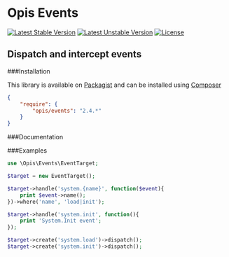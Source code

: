 Opis Events
===========
[![Latest Stable Version](https://poser.pugx.org/opis/events/version.png)](https://packagist.org/packages/opis/events)
[![Latest Unstable Version](https://poser.pugx.org/opis/events/v/unstable.png)](//packagist.org/packages/opis/events)
[![License](https://poser.pugx.org/opis/events/license.png)](https://packagist.org/packages/opis/events)

Dispatch and intercept events
-------------------------

###Installation

This library is available on [Packagist](https://packagist.org/packages/opis/events) and can be installed using [Composer](http://getcomposer.org)

```json
{
    "require": {
        "opis/events": "2.4.*"
    }
}
```

###Documentation

###Examples

```php
use \Opis\Events\EventTarget;

$target = new EventTarget();

$target->handle('system.{name}', function($event){
    print $event->name();
})->where('name', 'load|init');

$target->handle('system.init', function(){
    print 'System.Init event';
});

$target->create('system.load')->dispatch();
$target->create('system.init')->dispatch();

```